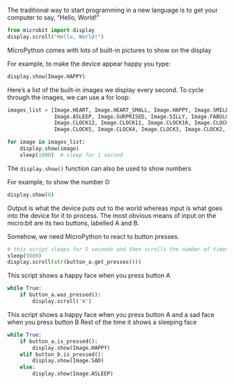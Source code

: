 The traditional way to start programming in a new language is to get your computer to say, “Hello, World!”

```python
from microbit import display
display.scroll("Hello, World!")
```

MicroPython comes with lots of built-in pictures to show on the display 

For example, to make the device appear happy you type:

```python
display.show(Image.HAPPY)
```

Here’s a list of the built-in images we display every second.
To cycle through the images, we can use a for loop:

```python
images_list = [Image.HEART, Image.HEART_SMALL, Image.HAPPY, Image.SMILE, Image.SAD, Image.CONFUSED, Image.ANGRY,
               Image.ASLEEP, Image.SURPRISED, Image.SILLY, Image.FABULOUS, Image.MEH, Image.YES, Image.NO,
               Image.CLOCK12, Image.CLOCK11, Image.CLOCK10, Image.CLOCK9, Image.CLOCK8, Image.CLOCK7, Image.CLOCK6,
               Image.CLOCK5, Image.CLOCK4, Image.CLOCK3, Image.CLOCK2, Image.CLOCK1]

for image in images_list:
    display.show(image)
    sleep(1000)  # sleep for 1 second
```

The `display.show()` function can also be used to show numbers 

For example, to show the number 0:

```python
display.show(0)
```

Output is what the device puts out to the world whereas input is what goes into the device for it to process.
The most obvious means of input on the micro:bit are its two buttons, labelled A and B.

Somehow, we need MicroPython to react to button presses.

```python
# this script sleeps for 5 seconds and then scrolls the number of times you pressed button A
sleep(5000)
display.scroll(str(button_a.get_presses()))
```


This script shows a happy face when you press button A

```python
while True:
    if button_a.was_pressed():
        display.scroll('A')
```


This script shows a happy face when you press button A and a sad face when you press button B 
Rest of the time it shows a sleeping face

```python
while True:
    if button_a.is_pressed():
        display.show(Image.HAPPY)
    elif button_b.is_pressed():
        display.show(Image.SAD)
    else:
        display.show(Image.ASLEEP)
```
